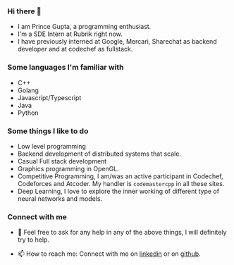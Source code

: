 ### Hi there 👋
* I am Prince Gupta, a programming enthusiast.
* I'm a SDE Intern at Rubrik right now.
* I have previously interned at Google, Mercari, Sharechat as backend developer and at codechef as fullstack.

### Some languages I'm familiar with
* C++
* Golang
* Javascript/Typescript
* Java
* Python

### Some things I like to do
* Low level programming
* Backend development of distributed systems that scale.
* Casual Full stack development
* Graphics programming in OpenGL.
* Competitive Programming, I am/was an active participant in Codechef, Codeforces and Atcoder. My handler is `codemastercpp` in all these sites.
* Deep Learning, I love to explore the inner working of different type of neural networks and models.


### Connect with me
- 💬 Feel free to ask for any help in any of the above things, I will definitely try to help.

- 📫 How to reach me: Connect with me on [linkedin](https://www.linkedin.com/in/prince-776/) or on [github](https://github.com/prince776).

